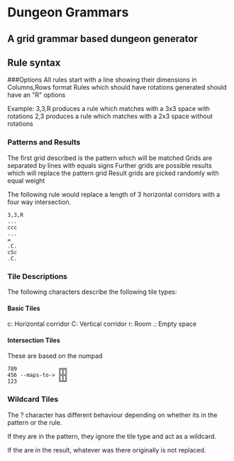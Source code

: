# Dungeon Grammars
## A grid grammar based dungeon generator

## Rule syntax
###Options
All rules start with a line showing their dimensions in Columns,Rows format
Rules which should have rotations generated should have an "R" options

Example:
3,3,R produces a rule which matches with a 3x3 space with rotations
2,3 produces a rule which matches with a 2x3 space without rotations

### Patterns and Results
The first grid described is the pattern which will be matched
Grids are separated by lines with equals signs
Further grids are possible results which will replace the pattern grid 
Result grids are picked randomly with equal weight

The following rule would replace a length of 3 horizontal corridors with a four way intersection.
```
3,3,R
...
ccc
...
=
.C.
c5c
.C.
```

### Tile Descriptions
The following characters describe the following tile types:

#### Basic Tiles
c: Horizontal corridor
C: Vertical corridor
r: Room
.: Empty space

#### Intersection Tiles
These are based on the numpad
```
789             ╔╦╗
456 --maps-to-> ╠╬╣
123             ╚╩╝
```

### Wildcard Tiles
The ? character has different behaviour depending on whether its in the pattern or the rule.

If they are in the pattern, they ignore the tile type and act as a wildcard.

If the are in the result, whatever was there originally is not replaced.